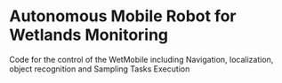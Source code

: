 # Autonomous Mobile Robot for Wetlands Monitoring
 Code for the control of the WetMobile including Navigation, localization, object recognition and Sampling Tasks Execution
